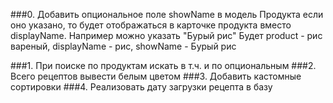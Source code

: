 ###0. Добавить опциональное поле showName в модель Продукта 
если оно указано, то будет отображаться в карточке продукта 
вместо displayName. Например можно указать "Бурый рис"
Будет product - рис вареный, displayName - рис, showName - Бурый рис

###1. При поиске по продуктам искать в т.ч. и по опциональным
###2. Всего рецептов вывести белым цветом
###3. Добавить кастомные сортировки
###4. Реализовать дату загрузки рецепта в базу